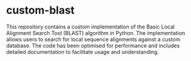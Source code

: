 # custom-blast
This repository contains a custom implementation of the Basic Local Alignment Search Tool (BLAST) algorithm in Python. The implementation allows users to search for local sequence alignments against a custom database. The code has been optimised for performance and includes detailed documentation to facilitate usage and understanding.
